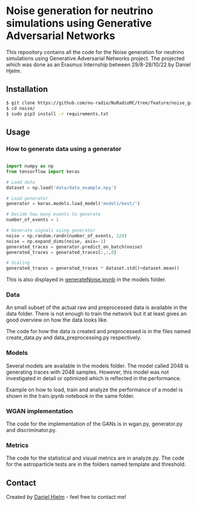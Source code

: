 # Noise generation for neutrino simulations using Generative Adversarial Networks 

This repository contains all the code for the Noise generation for neutrino simulations using Generative Adversarial Networks project. The projected which was done as an Erasmus Internship between 29/8-28/10/22 by Daniel Hjelm. 
<!-- Report available here: [report](https://github.com/nu-radio/NuRadioMC) -->


## Installation

```bash
$ git clone https://github.com/nu-radio/NuRadioMC/tree/feature/noise_gan/NuRadioReco/modules/io/noise
$ cd noise/
$ sudo pip3 install -r requirements.txt
```

## Usage

### How to generate data using a generator
```python

import numpy as np
from tensorflow import keras

# Load data
dataset = np.load('data/data_example.npy')

# Load generator
generator = keras.models.load_model('models/best/') 

# Decide how many events to generate
number_of_events = 1

# Generate signals using generator
noise = np.random.randn(number_of_events, 128)
noise = np.expand_dims(noise, axis=-1) 
generated_traces = generator.predict_on_batch(noise)
generated_traces = generated_traces[:,:,0]

# Scaling
generated_traces = generated_traces * dataset.std()+dataset.mean()
```
This is also displayed in [generateNoise.ipynb](https://github.com/nu-radio/NuRadioMC/blob/feature/noise_gan/NuRadioReco/modules/io/noise/models/generateNoise.ipynb)
 in the models folder.
### Data

An small subset of the actual raw and preprocessed data is available in the data folder.
There is not enough to train the network but it at least gives an good overview on how
the data looks like.

The code for how the data is created and preprocessed is in the files named create_data.py and data_preprocessing.py respectively.

### Models

Several models are available in the models folder. The model called 2048 is generating traces with 2048 samples. However, this model was not investigated in detail or optimized which is reflected in the performance.

Example on how to load, train and analyze the performance of a model is shown in the train.ipynb notebook in the same folder.


### WGAN implementation

The code for the implementation of the GANs is in wgan.py, generator.py and discriminator.py.

### Metrics

The code for the statistical and visual metrics are in analyze.py.
The code for the astroparticle tests are in the folders named template and threshold.

## Contact
Created by [Daniel Hjelm](mailto:dnl1@live.se) - feel free to contact me!




